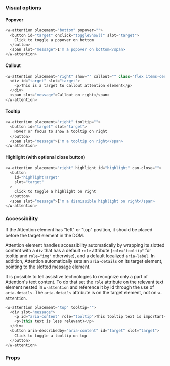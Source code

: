 ### Visual options

#### Popover

```js
<w-attention placement="bottom" popover="">
  <button id="target" onclick="toggleShow()" slot="target">
    Click to toggle a popover on bottom
  </button>
  <span slot="message">I'm a popover on bottom</span>
</w-attention>
```

#### Callout

```js
<w-attention placement="right" show="" callout="" class="flex items-center">
  <div id="target" slot="target">
    <p>This is a target to callout attention element</p>
  </div>
  <span slot="message">Callout on right</span>
</w-attention>
```

#### Tooltip

```js
<w-attention placement="right" tooltip="">
  <button id="target" slot="target">
    Hover or focus to show a tooltip on right
  </button>
  <span slot="message">I'm a tooltip on right</span>
</w-attention>
```

#### Highlight (with optional close button)

```js
<w-attention placement="right" highlight id="highlight" can-close="">
  <button
    id="highlightTarget"
    slot="target"
  >
    Click to toggle a highlight on right
  </button>
  <span slot="message">I'm a dismissible highlight on right</span>
</w-attention>
```

### Accessibility
If the Attention element has "left" or "top" position, it should be placed before the target element in the DOM.

Attention element handles accessibility automatically by wrapping its slotted content with a `div` that has a default `role` attribute (`role="tooltip"` for tooltip and `role="img"` otherwise), and a default localized `aria-label`. In addition, Attention automatically sets an `aria-details` on its target element, pointing to the slotted message element.

It is possible to tell assistive technologies to recognize only a part of Attention's text content. To do that set the `role` attribute on the relevant text element nested in `w-attention` and reference it by id through the use of `aria-details`. The `aria-details` attribute is on the target element, not on `w-attention`.

```js
<w-attention placement="top" tooltip="">
  <div slot="message">
    <p id="aria-content" role="tooltip">This tooltip text is important</p>
    <p>(this text is less relevant)</p>
  </div>
  <button aria-describedby="aria-content" id="target" slot="target">
    Click to toggle a tooltip on top
  </button>
</w-attention>
```

### Props

<api-table type="elements" component="Attention" />
